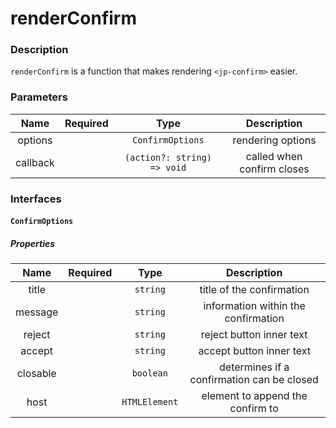# renderConfirm

### Description

`renderConfirm` is a function that makes rendering `<jp-confirm>` easier.

### Parameters

| **Name** | **Required** | **Type** | **Description** |
| :----: | :----: | :----: | :---: |
| options | | `ConfirmOptions` | rendering options |
| callback | | `(action?: string) => void` | called when confirm closes |

### Interfaces

#### `ConfirmOptions`

##### Properties

| **Name** | **Required** | **Type** |**Description** |
| :----: | :----: | :----: | :---: |
| title | |`string` | title of the confirmation |
| message | | `string` | information within the confirmation |
| reject | | `string` | reject button inner text |
| accept | | `string` | accept button inner text |
| closable | | `boolean` | determines if a confirmation can be closed |
| host | | `HTMLElement` | element to append the confirm to |
